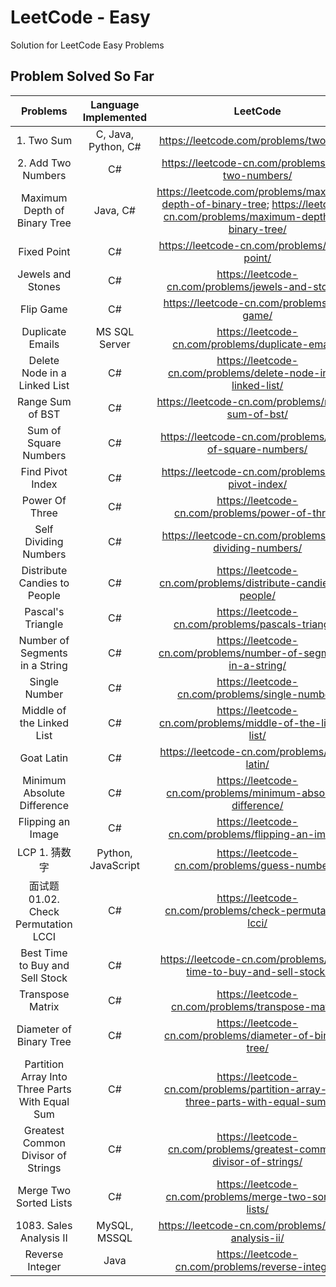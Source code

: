 # LeetCode - Easy

Solution for LeetCode Easy Problems

## Problem Solved So Far

|                    Problems                     | Language Implemented |                                                          LeetCode                                                          |
| :---------------------------------------------: | :------------------: | :------------------------------------------------------------------------------------------------------------------------: |
|                   1. Two Sum                    | C, Java, Python, C#  |                                           https://leetcode.com/problems/two-sum/                                           |
|               2. Add Two Numbers                |          C#          |                                     https://leetcode-cn.com/problems/add-two-numbers/                                      |
|          Maximum Depth of Binary Tree           |       Java, C#       | https://leetcode.com/problems/maximum-depth-of-binary-tree; https://leetcode-cn.com/problems/maximum-depth-of-binary-tree/ |
|                   Fixed Point                   |          C#          |                                       https://leetcode-cn.com/problems/fixed-point/                                        |
|                Jewels and Stones                |          C#          |                                    https://leetcode-cn.com/problems/jewels-and-stones/                                     |
|                    Flip Game                    |          C#          |                                        https://leetcode-cn.com/problems/flip-game/                                         |
|                Duplicate Emails                 |    MS SQL Server     |                                     https://leetcode-cn.com/problems/duplicate-emails/                                     |
|          Delete Node in a Linked List           |          C#          |                               https://leetcode-cn.com/problems/delete-node-in-a-linked-list/                               |
|                Range Sum of BST                 |          C#          |                                     https://leetcode-cn.com/problems/range-sum-of-bst/                                     |
|              Sum of Square Numbers              |          C#          |                                  https://leetcode-cn.com/problems/sum-of-square-numbers/                                   |
|                Find Pivot Index                 |          C#          |                                     https://leetcode-cn.com/problems/find-pivot-index/                                     |
|                 Power Of Three                  |          C#          |                                      https://leetcode-cn.com/problems/power-of-three/                                      |
|              Self Dividing Numbers              |          C#          |                                  https://leetcode-cn.com/problems/self-dividing-numbers/                                   |
|          Distribute Candies to People           |          C#          |                               https://leetcode-cn.com/problems/distribute-candies-to-people/                               |
|                Pascal's Triangle                |          C#          |                                     https://leetcode-cn.com/problems/pascals-triangle/                                     |
|         Number of Segments in a String          |          C#          |                              https://leetcode-cn.com/problems/number-of-segments-in-a-string/                              |
|                  Single Number                  |          C#          |                                      https://leetcode-cn.com/problems/single-number/                                       |
|            Middle of the Linked List            |          C#          |                                https://leetcode-cn.com/problems/middle-of-the-linked-list/                                 |
|                   Goat Latin                    |          C#          |                                        https://leetcode-cn.com/problems/goat-latin/                                        |
|           Minimum Absolute Difference           |          C#          |                               https://leetcode-cn.com/problems/minimum-absolute-difference/                                |
|                Flipping an Image                |          C#          |                                    https://leetcode-cn.com/problems/flipping-an-image/                                     |
|                  LCP 1. 猜数字                  |  Python, JavaScript  |                                      https://leetcode-cn.com/problems/guess-numbers/                                       |
|      面试题 01.02. Check Permutation LCCI       |          C#          |                                  https://leetcode-cn.com/problems/check-permutation-lcci/                                  |
|         Best Time to Buy and Sell Stock         |          C#          |                             https://leetcode-cn.com/problems/best-time-to-buy-and-sell-stock/                              |
|                Transpose Matrix                 |          C#          |                                     https://leetcode-cn.com/problems/transpose-matrix/                                     |
|             Diameter of Binary Tree             |          C#          |                                 https://leetcode-cn.com/problems/diameter-of-binary-tree/                                  |
| Partition Array Into Three Parts With Equal Sum |          C#          |                     https://leetcode-cn.com/problems/partition-array-into-three-parts-with-equal-sum/                      |
|       Greatest Common Divisor of Strings        |          C#          |                            https://leetcode-cn.com/problems/greatest-common-divisor-of-strings/                            |
|             Merge Two Sorted Lists              |          C#          |                                  https://leetcode-cn.com/problems/merge-two-sorted-lists/                                  |
|             1083. Sales Analysis II             |     MySQL, MSSQL     |                                    https://leetcode-cn.com/problems/sales-analysis-ii/                                     |
|                 Reverse Integer                 |         Java         |                                     https://leetcode-cn.com/problems/reverse-integer/                                      |
